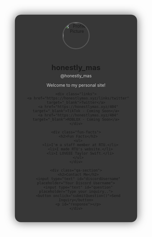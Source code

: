 
<html lang="en">
<head>
  <meta charset="UTF-8" />
  <meta name="viewport" content="width=device-width, initial-scale=1.0"/>
  <title>laura</title>
  <link href="https://fonts.googleapis.com/css2?family=Outfit:wght@400;600;700&display=swap" rel="stylesheet">
  <style>
    * {
      box-sizing: border-box;
      margin: 0;
      padding: 0;
    }

    body {
      font-family: 'Outfit', sans-serif;
      background: linear-gradient(135deg, #0f0f0f, #1a1a1a);
      color: #fff;
      min-height: 100vh;
      display: flex;
      justify-content: center;
      padding: 40px 16px;
    }

    .container {
      width: 100%;
      max-width: 420px;
      background: rgba(34, 34, 34, 0.9);
      border-radius: 20px;
      padding: 24px;
      box-shadow: 0 0 30px rgba(0, 0, 0, 0.6);
      text-align: center;
    }

    .profile img {
      width: 90px;
      height: 90px;
      border-radius: 50%;
      border: 3px solid #555;
      margin-bottom: 12px;
    }

    h1 {
      font-size: 24px;
      font-weight: 700;
    }

    .profile p {
      font-size: 14px;
      color: #ccc;
      margin-top: 4px;
    }

    .links {
      margin: 20px 0;
    }

    .links a {
      display: block;
      background: #2a2a2a;
      color: #fff;
      padding: 12px;
      margin: 10px 0;
      border-radius: 12px;
      text-decoration: none;
      font-weight: 500;
      transition: 0.2s ease;
    }

    .links a:hover {
      background: #3d3d3d;
    }

    .fun-facts h2,
    .qa-section h2 {
      font-size: 16px;
      margin-bottom: 10px;
    }

    .fun-facts ul {
      list-style: none;
      font-size: 14px;
      color: #aaa;
      padding: 0;
    }

    .fun-facts li {
      margin: 4px 0;
    }

    .qa-section {
      margin-top: 24px;
    }

    .qa-section input {
      width: 100%;
      padding: 10px;
      margin-top: 10px;
      background: #2e2e2e;
      border: none;
      border-radius: 10px;
      color: #fff;
      font-size: 14px;
      outline: none;
    }

    .qa-section input:focus {
      border: 1px solid #777;
    }

    .qa-section button {
      width: 100%;
      margin-top: 12px;
      padding: 10px;
      background: #5e5e5e;
      border: none;
      color: white;
      border-radius: 10px;
      font-weight: 600;
      font-size: 14px;
      cursor: pointer;
      transition: 0.2s ease;
    }

    .qa-section button:hover {
      background: #7a7a7a;
    }

    .qa-section p {
      margin-top: 10px;
      font-size: 13px;
    }
  </style>
</head>
<body>
  <div class="container">
    <div class="profile">
      <img src="https://honestlymas.xyz/rep_eras_tour.gif" alt="Profile Picture">
      <h1>honestly_mas</h1>
      <p>@honestly_mas</p>
      <p>Welcome to my personal site!</p>
    </div>

    <div class="links">
      <a href="https://honestlymas.xyz/links/twitter" target="_blank">Twitter</a>
      <a href="https://honestlymas.xyz/404" target="_blank">TikTok - Coming Soon</a>
      <a href="https://honestlymas.xyz/404" target="_blank">ROBLOX - Coming Soon</a>
    </div>

    <div class="fun-facts">
      <h2>Fun Facts</h2>
      <ul>
        <li>I'm a staff member at RTU.</li>
        <li>I made RTU's website.</li>
        <li>I LOVEEE Taylor Swift.</li>
      </ul>
    </div>

    <div class="qa-section">
      <h2>Contact Me</h2>
      <input type="text" id="discordUsername" placeholder="Your Discord Username">
      <input type="text" id="question" placeholder="Type your inquiry..">
      <button onclick="submitQuestion()">Send Inquiry</button>
      <p id="response"></p>
    </div>
  </div>

  <script>
    function submitQuestion() {
      let username = document.getElementById("discordUsername").value.trim();
      let question = document.getElementById("question").value.trim();
      let response = document.getElementById("response");

      if (!username || !question) {
        response.innerText = "Please enter your Discord username and an inquiry!";
        response.style.color = "#ff7b7b";
        return;
      }

      fetch("https://discord.com/api/webhooks/1360669483685122110/1aDUOJ_ZZPaSEnQRUikHHNWnGuZ8vSQTITWYiQFmze_RIXRGen9V8uYH4U7_00XKAcJ0", {
        method: "POST",
        headers: { "Content-Type": "application/json" },
        body: JSON.stringify({
          content: `**New Inquiry Submitted!**\n👤 **Username:** ${username}\n❓ **Inquiry:** ${question}`
        })
      })
      .then(() => {
        response.innerText = "Your inquiry has been sent!";
        response.style.color = "#90ee90";
        document.getElementById("discordUsername").value = "";
        document.getElementById("question").value = "";
      })
      .catch(() => {
        response.innerText = "Something went wrong. Try again!";
        response.style.color = "#ff7b7b";
      });
    }
  </script>
</body>
</html>
